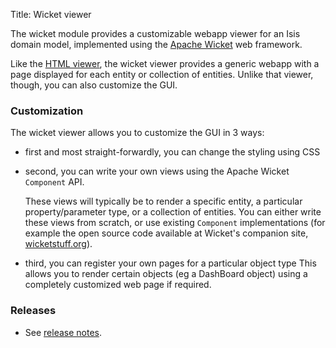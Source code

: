 Title: Wicket viewer

The wicket module provides a customizable webapp viewer for an Isis domain model, implemented using the [Apache Wicket](http://wicket.apache.org) web framework.

Like the [HTML viewer](../html/about.html), the wicket viewer provides a generic webapp with a page displayed for each entity or collection of entities. Unlike that viewer, though, you can also customize the GUI.

### Customization

The wicket viewer allows you to customize the GUI in 3 ways:

* first and most straight-forwardly, you can change the styling using CSS

* second, you can write your own views using the Apache Wicket `Component` API.

  These views will typically be to render a specific entity, a particular property/parameter type, or a collection of entities. You can either write these views from scratch, or use existing `Component` implementations (for example the open source code available at Wicket's companion site, [wicketstuff.org](http://wicketstuff.org)).

* third, you can register your own pages for a particular object type
This allows you to render certain objects (eg a DashBoard object) using a completely customized web page if required.

### Releases

- See [release notes](release-notes/about.html).

